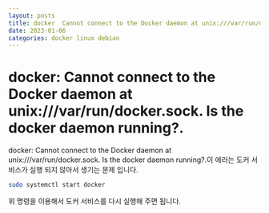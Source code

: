 ```yaml
---
layout: posts
title: docker  Cannot connect to the Docker daemon at unix:///var/run/docker.sock. Is the docker daemon running?.
date: 2023-01-06
categories: docker linux debian
---
```


# docker: Cannot connect to the Docker daemon at unix:///var/run/docker.sock. Is the docker daemon running?.

docker: Cannot connect to the Docker daemon at unix:///var/run/docker.sock. Is the docker daemon running?.이 에러는 도커 서비스가 실행 되지 않아서 생기는 문제 입니다. 
```bash
sudo systemctl start docker
```
위 명령을 이용해서 도커 서비스를 다시 실행해 주면 됩니다.
